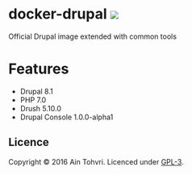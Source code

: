 # docker-drupal [![](https://imagelayers.io/badge/aintohvri/docker-drupal:latest.svg)](https://imagelayers.io/?images=aintohvri/docker-drupal:latest)
Official Drupal image extended with common tools

# Features

- Drupal 8.1
- PHP 7.0
- Drush 5.10.0
- Drupal Console 1.0.0-alpha1

## Licence

Copyright © 2016 Ain Tohvri. Licenced under [GPL-3](LICENCE).
